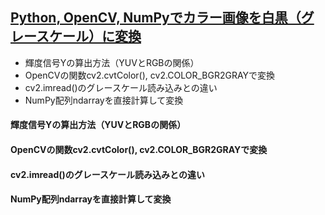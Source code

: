 ## [Python, OpenCV, NumPyでカラー画像を白黒（グレースケール）に変換](https://note.nkmk.me/python-opencv-numpy-color-to-gray/)<br>

- 輝度信号Yの算出方法（YUVとRGBの関係）
- OpenCVの関数cv2.cvtColor(), cv2.COLOR_BGR2GRAYで変換
- cv2.imread()のグレースケール読み込みとの違い
- NumPy配列ndarrayを直接計算して変換

#### 輝度信号Yの算出方法（YUVとRGBの関係）
#### OpenCVの関数cv2.cvtColor(), cv2.COLOR_BGR2GRAYで変換
#### cv2.imread()のグレースケール読み込みとの違い
#### NumPy配列ndarrayを直接計算して変換
